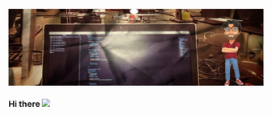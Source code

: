 ![Laerte Antonio Tavella Banner Image](./banner.png)
<!-- <h2 align='center'>Laerte Antonio Tavella @ tavezlelez</h2>
<p align='center'><b>Software Developer</b></p> -->

### Hi there <a href="https://tavellalaerte.netlify.app/"><img src="https://media.giphy.com/media/hvRJCLFzcasrR4ia7z/giphy.gif" width="5%"></a>
